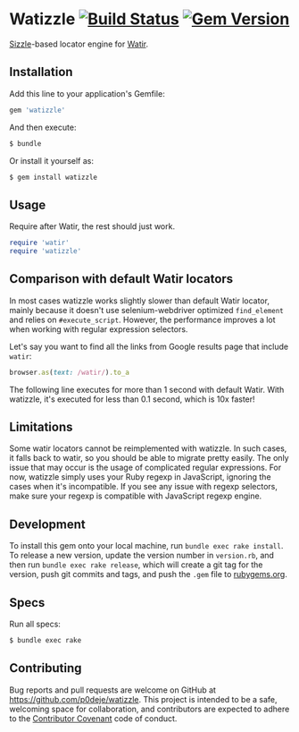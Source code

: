 # Watizzle [![Build Status](https://travis-ci.org/p0deje/watizzle.svg?branch=master)](https://travis-ci.org/p0deje/watizzle) [![Gem Version](https://badge.fury.io/rb/watizzle.svg)](http://badge.fury.io/rb/watizzle)

[Sizzle](http://sizzlejs.com)-based locator engine for [Watir](https://github.com/watir/watir).

## Installation

Add this line to your application's Gemfile:

```ruby
gem 'watizzle'
```

And then execute:

```bash
$ bundle
```

Or install it yourself as:

```bash
$ gem install watizzle
```

## Usage

Require after Watir, the rest should just work.

```ruby
require 'watir'
require 'watizzle'
```

## Comparison with default Watir locators

In most cases watizzle works slightly slower than default Watir locator,
mainly because it doesn't use selenium-webdriver optimized `find_element` and
relies on `#execute_script`. However, the performance improves a lot when working
with regular expression selectors.

Let's say you want to find all the links from Google results page that include `watir`:

```ruby
browser.as(text: /watir/).to_a
```

The following line executes for more than 1 second with default Watir.
With watizzle, it's executed for less than 0.1 second, which is 10x faster!

## Limitations

Some watir locators cannot be reimplemented with watizzle. In such cases,
it falls back to watir, so you should be able to migrate pretty easily.
The only issue that may occur is the usage of complicated regular expressions.
For now, watizzle simply uses your Ruby regexp in JavaScript, ignoring the cases
when it's incompatible. If you see any issue with regexp selectors, make sure
your regexp is compatible with JavaScript regexp engine.

## Development

To install this gem onto your local machine, run `bundle exec rake install`.
To release a new version, update the version number in `version.rb`,
and then run `bundle exec rake release`, which will create a git tag for the version,
push git commits and tags, and push the `.gem` file to [rubygems.org](https://rubygems.org).

## Specs

Run all specs:

```bash
$ bundle exec rake
```

## Contributing

Bug reports and pull requests are welcome on GitHub at https://github.com/p0deje/watizzle.
This project is intended to be a safe, welcoming space for collaboration,
and contributors are expected to adhere to the [Contributor Covenant](contributor-covenant.org) code of conduct.

